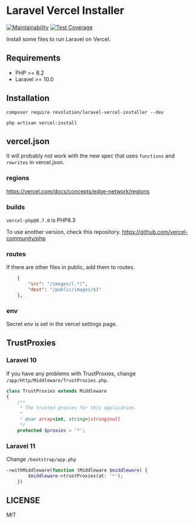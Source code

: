 # Laravel Vercel Installer

[![Maintainability](https://api.codeclimate.com/v1/badges/9b0a78d5e14c3c85fe4f/maintainability)](https://codeclimate.com/github/kawax/laravel-vercel-installer/maintainability)
[![Test Coverage](https://api.codeclimate.com/v1/badges/9b0a78d5e14c3c85fe4f/test_coverage)](https://codeclimate.com/github/kawax/laravel-vercel-installer/test_coverage)

Install some files to run Laravel on Vercel.

## Requirements
- PHP >= 8.2
- Laravel >= 10.0

## Installation

```shell
composer require revolution/laravel-vercel-installer --dev

php artisan vercel:install
```

## vercel.json
It will probably not work with the new spec that uses `functions` and `rewrites` in vercel.json.

### regions
https://vercel.com/docs/concepts/edge-network/regions

### builds
`vercel-php@0.7.0` is PHP8.3

To use another version, check this repository.
https://github.com/vercel-community/php

### routes
If there are other files in public, add them to routes.

```json
    {
        "src": "/images/(.*)",
        "dest": "/public/images/$1"
    },
```

### env
Secret env is set in the vercel settings page.

## TrustProxies

### Laravel 10
If you have any problems with TrustProxies, change `/app/Http/Middleware/TrustProxies.php`.

```php
class TrustProxies extends Middleware
{
    /**
     * The trusted proxies for this application.
     *
     * @var array<int, string>|string|null
     */
    protected $proxies = '*';

```

### Laravel 11
Change `/bootstrap/app.php`
```php
->withMiddleware(function (Middleware $middleware) {
        $middleware->trustProxies(at: '*');
    })
```

## LICENSE
MIT  
